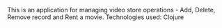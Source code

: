 This is an application for managing video store operations - Add, Delete, Remove record and Rent a movie.
Technologies used: Clojure 
